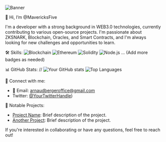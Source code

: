 ![Banner](URL_TO_YOUR_BANNER)

👋 Hi, I’m @MavericksFive

I'm a developer with a strong background in WEB3.0 technologies, currently contributing to various open-source projects. I'm passionate about ZKSNARK, Blockchain, Oracles, and Smart Contracts, and I'm always looking for new challenges and opportunities to learn.

🛠️ Skills: 
![Blockchain](https://img.shields.io/badge/-Blockchain-000?&logo=Blockchain)
![Ethereum](https://img.shields.io/badge/-Ethereum-000?&logo=Ethereum)
![Solidity](https://img.shields.io/badge/-Solidity-000?&logo=Solidity)
![Node.js](https://img.shields.io/badge/-Node.js-000?&logo=node.js)
... (Add more badges as needed)

📊 GitHub Stats:
//
![Your GitHub stats](https://github-readme-stats.vercel.app/api?username=MavericksFive&show_icons=true)
![Top Languages](https://github-readme-stats.vercel.app/api/top-langs/?username=MavericksFive)

🔗 Connect with me:
- 📧 Email: [arnaudbergeroffice@gmail.com](mailto:arnaudbergeroffice@gmail.com)
- Twitter: [@YourTwitterHandle](https://twitter.com/0x_mavericks))

💼 Notable Projects:
- [Project Name](URL_TO_PROJECT): Brief description of the project.
- [Another Project](URL_TO_ANOTHER_PROJECT): Brief description of the project.

If you're interested in collaborating or have any questions, feel free to reach out!
